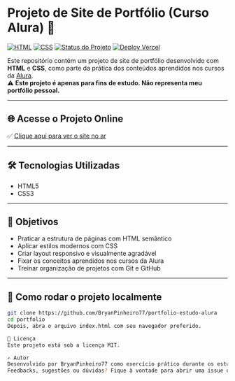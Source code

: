 # Projeto de Site de Portfólio (Curso Alura) 🧪

[![HTML](https://img.shields.io/badge/HTML5-E34F26?style=for-the-badge&logo=html5&logoColor=white)](#)
[![CSS](https://img.shields.io/badge/CSS3-1572B6?style=for-the-badge&logo=css3&logoColor=white)](#)
[![Status do Projeto](https://img.shields.io/badge/STATUS-FINALIZADO-yellow?style=for-the-badge)](#)
[![Deploy Vercel](https://img.shields.io/badge/Vercel-online-black?style=for-the-badge&logo=vercel)](https://portfolio-eta-blue-58.vercel.app/index.html)

Este repositório contém um projeto de site de portfólio desenvolvido com **HTML** e **CSS**, como parte da prática dos conteúdos aprendidos nos cursos da [Alura](https://www.alura.com.br/).  
⚠️ **Este projeto é apenas para fins de estudo. Não representa meu portfólio pessoal.**

---

## 🌐 Acesse o Projeto Online

✅ [Clique aqui para ver o site no ar](https://portfolio-eta-blue-58.vercel.app/index.html)

---

## 🛠 Tecnologias Utilizadas

- HTML5  
- CSS3

---

## 🎯 Objetivos

- Praticar a estrutura de páginas com HTML semântico  
- Aplicar estilos modernos com CSS  
- Criar layout responsivo e visualmente agradável  
- Fixar os conceitos aprendidos nos cursos da Alura  
- Treinar organização de projetos com Git e GitHub  

---

## 📁 Como rodar o projeto localmente

```bash
git clone https://github.com/BryanPinheiro77/portfolio-estudo-alura
cd portfolio
Depois, abra o arquivo index.html com seu navegador preferido.

🧾 Licença
Este projeto está sob a licença MIT.

✍️ Autor
Desenvolvido por BryanPinheiro77 como exercício prático durante os estudos com os cursos da Alura.
Feedbacks, sugestões ou dúvidas? Fique à vontade para abrir uma issue ou entrar em contato!
